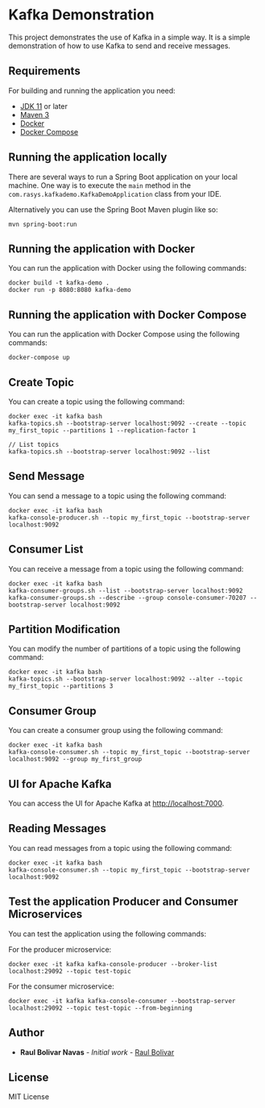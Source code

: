 # Kafka Demonstration

This project demonstrates the use of Kafka in a simple way. It is a simple demonstration of how to use Kafka to send and receive messages.

## Requirements

For building and running the application you need:

- [JDK 11](https://www.oracle.com/java/technologies/javase-jdk11-downloads.html) or later
- [Maven 3](https://maven.apache.org)
- [Docker](https://www.docker.com/products/docker-desktop)
- [Docker Compose](https://docs.docker.com/compose/install/)


## Running the application locally

There are several ways to run a Spring Boot application on your local machine. One way is to execute the `main` method in the `com.rasys.kafkademo.KafkaDemoApplication` class from your IDE.

Alternatively you can use the Spring Boot Maven plugin like so:

```shell
mvn spring-boot:run
```

## Running the application with Docker

You can run the application with Docker using the following commands:

```shell
docker build -t kafka-demo .
docker run -p 8080:8080 kafka-demo
```

## Running the application with Docker Compose

You can run the application with Docker Compose using the following commands:

```shell
docker-compose up
```

## Create Topic

You can create a topic using the following command:

```shell
docker exec -it kafka bash
kafka-topics.sh --bootstrap-server localhost:9092 --create --topic my_first_topic --partitions 1 --replication-factor 1

// List topics
kafka-topics.sh --bootstrap-server localhost:9092 --list
```

## Send Message

You can send a message to a topic using the following command:

```shell
docker exec -it kafka bash
kafka-console-producer.sh --topic my_first_topic --bootstrap-server localhost:9092
```

## Consumer List

You can receive a message from a topic using the following command:

```shell
docker exec -it kafka bash
kafka-consumer-groups.sh --list --bootstrap-server localhost:9092
kafka-consumer-groups.sh --describe --group console-consumer-70207 --bootstrap-server localhost:9092
```

## Partition Modification

You can modify the number of partitions of a topic using the following command:

```shell
docker exec -it kafka bash
kafka-topics.sh --bootstrap-server localhost:9092 --alter --topic my_first_topic --partitions 3
```

## Consumer Group

You can create a consumer group using the following command:

```shell
docker exec -it kafka bash
kafka-console-consumer.sh --topic my_first_topic --bootstrap-server localhost:9092 --group my_first_group
```

## UI for Apache Kafka

You can access the UI for Apache Kafka at [http://localhost:7000](http://localhost:7000).


## Reading Messages

You can read messages from a topic using the following command:

```shell
docker exec -it kafka bash
kafka-console-consumer.sh --topic my_first_topic --bootstrap-server localhost:9092
```

## Test the application Producer and Consumer Microservices

You can test the application using the following commands:

For the producer microservice:

```shell
docker exec -it kafka kafka-console-producer --broker-list localhost:29092 --topic test-topic
```

For the consumer microservice:

```shell
docker exec -it kafka kafka-console-consumer --bootstrap-server localhost:29092 --topic test-topic --from-beginning
```

## Author

* **Raul Bolivar Navas** - *Initial work* - [Raul Bolivar]()

## License
MIT License